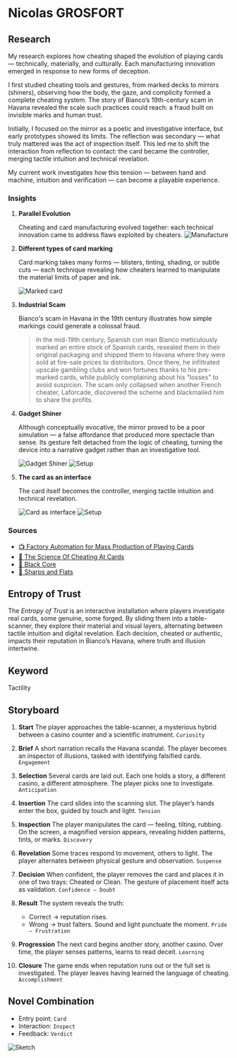 # Nicolas GROSFORT

## Research

My research explores how cheating shaped the evolution of playing cards — technically, materially, and culturally. Each manufacturing innovation emerged in response to new forms of deception.

I first studied cheating tools and gestures, from marked decks to mirrors (shiners), observing how the body, the gaze, and complicity formed a complete cheating system. The story of Bianco’s 19th-century scam in Havana revealed the scale such practices could reach: a fraud built on invisible marks and human trust.

Initially, I focused on the mirror as a poetic and investigative interface, but early prototypes showed its limits. The reflection was secondary — what truly mattered was the act of inspection itself. This led me to shift the interaction from reflection to contact: the card became the controller, merging tactile intuition and technical revelation.

My current work investigates how this tension — between hand and machine, intuition and verification — can become a playable experience.

### Insights

1. **Parallel Evolution**

    Cheating and card manufacturing evolved together: each technical innovation came to address flaws exploited by cheaters.
    ![Manufacture](/process/concepts/images/concept-1.png)

2. **Different types of card marking**

    Card marking takes many forms — blisters, tinting, shading, or subtle cuts — each technique revealing how cheaters learned to manipulate the material limits of paper and ink.

    ![Marked card](/process/concepts/images/concept-4.png)

3. **Industrial Scam**

    Bianco's scam in Havana in the 19th century illustrates how simple markings could generate a colossal fraud.

    > In the mid-19th century, Spanish con man Bianco meticulously marked an entire stock of Spanish cards, resealed them in their original packaging and shipped them to Havana where they were sold at fire-sale prices to distributors. Once there, he infiltrated upscale gambling clubs and won fortunes thanks to his pre-marked cards, while publicly complaining about his "losses" to avoid suspicion. The scam only collapsed when another French cheater, Laforcade, discovered the scheme and blackmailed him to share the profits.

4. **Gadget Shiner**

    Although conceptually evocative, the mirror proved to be a poor simulation — a false affordance that produced more spectacle than sense. Its gesture felt detached from the logic of cheating, turning the device into a narrative gadget rather than an investigative tool.

    ![Gadget Shiner](/process/concepts/images/concept-21.gif)
    ![Setup](/process/concepts/images/concept-22.jpg)

5. **The card as an interface**

    The card itself becomes the controller, merging tactile intuition and technical revelation.

    ![Card as interface](/process/concepts/images/concept-19.gif)
    ![Setup](/process/concepts/images/concept-20.jpg)

### Sources

- [📺 Factory Automation for Mass Production of Playing Cards](https://youtube.com/watch?v=JpaNgAX60W8&si=SHZ5Mh_qh8YfJg8M)
- [📰 The Science Of Cheating At Cards](https://www.inventionandtech.com/content/science-cheating-cards-1)
- [📰 Black Core](https://cardprintpros.com/printing-academy/black-core-cardstock/)
- [📘 Sharps and Flats](https://www.gutenberg.org/files/41169/41169-h/41169-h.htm)

## Entropy of Trust

The *Entropy of Trust* is an interactive installation where players investigate real cards, some genuine, some forged.
By sliding them into a table-scanner, they explore their material and visual layers, alternating between tactile intuition and digital revelation. Each decision, cheated or authentic, impacts their reputation in Bianco’s Havana, where truth and illusion intertwine.

## Keyword

Tactility

## Storyboard

 1. **Start**
    The player approaches the table-scanner, a mysterious hybrid between a casino counter and a scientific instrument.
    `Curiosity`

 2. **Brief**
    A short narration recalls the Havana scandal. The player becomes an inspector of illusions, tasked with identifying falsified cards.
    `Engagement`

 3. **Selection**
    Several cards are laid out. Each one holds a story, a different casino, a different atmosphere. The player picks one to investigate.
    `Anticipation`

 4. **Insertion**
    The card slides into the scanning slot. The player’s hands enter the box, guided by touch and light.
    `Tension`

 5. **Inspection**
    The player manipulates the card — feeling, tilting, rubbing. On the screen, a magnified version appears, revealing hidden patterns, tints, or marks.
    `Discovery`

 6. **Revelation**
    Some traces respond to movement, others to light. The player alternates between physical gesture and observation.
    `Suspense`

 7. **Decision**
    When confident, the player removes the card and places it in one of two trays: Cheated or Clean.
    The gesture of placement itself acts as validation.
    `Confidence – Doubt`

 8. **Result**
    The system reveals the truth:
    - Correct → reputation rises.
    - Wrong → trust falters.
    Sound and light punctuate the moment.
    `Pride – Frustration`

 9. **Progression**
    The next card begins another story, another casino. Over time, the player senses patterns, learns to read deceit.
    `Learning`

 10. **Closure**
    The game ends when reputation runs out or the full set is investigated.
    The player leaves having learned the language of cheating.
    `Accomplishment`

## Novel Combination

- Entry point: `Card`
- Interaction: `Inspect`
- Feedback: `Verdict`

![Sketch](/process/concepts/images/concept-23.png)
